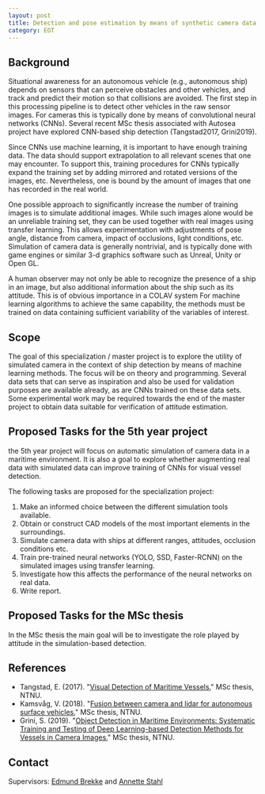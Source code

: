 ```yaml
---
layout: post
title: Detection and pose estimation by means of synthetic camera data
category: EOT
---
```

## Background

Situational awareness for an autonomous vehicle (e.g., autonomous ship) depends on sensors that can perceive obstacles and other vehicles, 
and track and predict their motion so that collisions are avoided. The first step in this processing pipeline is to detect other vehicles in the raw sensor images. 
For cameras this is typically done by means of convolutional neural networks (CNNs). Several recent MSc thesis associated with Autosea project have explored CNN-based ship detection (Tangstad2017, Grini2019). 

Since CNNs use machine learning, it is important to have enough training data. The data should support extrapolation to all relevant scenes that one may encounter. 
To support this, training procedures for CNNs typically expand the training set by adding mirrored and rotated versions of the images, etc. 
Nevertheless, one is bound by the amount of images that one has recorded in the real world. 

One possible approach to significantly increase the number of training images is to simulate additional images. While such images alone would be an unreliable training set, 
they can be used together with real images using transfer learning. This allows experimentation with adjustments of pose angle, distance from camera, impact of occlusions, light conditions, etc. Simulation of camera data is generally nontrivial, and is typically done with game engines or similar 3-d graphics software such as Unreal, Unity or Open GL. 

A human observer may not only be able to recognize the presence of a ship in an image, but also additional information about the ship such as its attitude. 
This is of obvious importance in a COLAV system
For machine learning algorithms to achieve the same capability, the methods must be trained on data containing sufficient variability of the variables of interest. 


## Scope

The goal of this specialization / master project is to explore the utility of simulated camera in the context of ship detection by means of machine learning methods. 
The focus will be on theory and programming. Several data sets that can serve as inspiration and also be used for validation purposes are available already, as are CNNs trained on these data sets. Some experimental work may be required towards the end of the master project to obtain data suitable for verification of attitude estimation. 


## Proposed Tasks for the 5th year project

the 5th year project will focus on automatic simulation of camera data in a maritime environment. It is also a goal to explore whether augmenting real data with simulated data can improve training of CNNs for visual vessel detection. 

The following tasks are proposed for the specialization project:

1. Make an informed choice between the different simulation tools available. 
2. Obtain or construct CAD models of the most important elements in the surroundings. 
3. Simulate camera data with ships at different ranges, attitudes, occlusion conditions etc. 
4. Train pre-trained neural networks (YOLO, SSD, Faster-RCNN) on the simulated images using transfer learning. 
5. Investigate how this affects the performance of the neural networks on real data. 
6. Write report. 


## Proposed Tasks for the MSc thesis

In the MSc thesis the main goal will be to investigate the role played by attitude in the simulation-based detection. 


## References
* Tangstad, E. (2017). "<a href="https://brage.bibsys.no/xmlui/handle/11250/2452113">Visual Detection of Maritime Vessels.</a>" MSc thesis, NTNU.
* Kamsvåg, V. (2018). "<a href="http://folk.ntnu.no/edmundfo/msc2019-2020/kamsvaag_msc.pdf">Fusion between camera and lidar for autonomous surface vehicles.</a>" MSc thesis, NTNU.
* Grini, S. (2019). "<a href="http://folk.ntnu.no/edmundfo/msc2019-2020/grini_simen_msc_reduced.pdf">Object Detection in Maritime Environments: Systematic Training and Testing of Deep Learning-based Detection Methods for Vessels in Camera Images.</a>" MSc thesis, NTNU. 


## Contact

Supervisors: [Edmund Brekke] and [Annette Stahl]


[Edmund Brekke]: www.ntnu.edu/employees/edmund.brekke
[Annette Stahl]: www.ntnu.edu/employees/annette.stahl